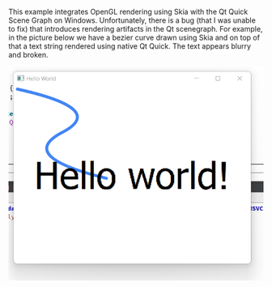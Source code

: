 This example integrates OpenGL rendering using Skia with the Qt Quick Scene Graph on Windows. Unfortunately, there is a bug (that I was unable to fix) that introduces rendering artifacts in the Qt scenegraph.
For example, in the picture below we have a bezier curve drawn using Skia and on top of that a text string rendered using native Qt Quick. The text appears blurry and broken.

![Bug](bugpic.png?raw=true "Bug picture")
